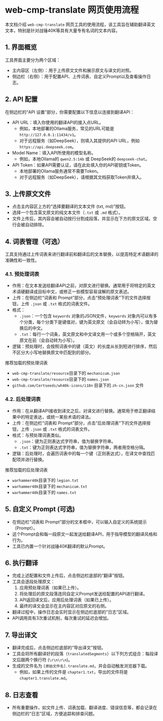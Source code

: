 # web-cmp-translate 网页使用流程

本文档介绍 `web-cmp-translate` 网页工具的使用流程，该工具旨在辅助翻译英文文本，特别是针对战锤40K等具有大量专有名词的文本内容。

## 1. 界面概览

工具界面主要分为两个区域：

* 主内容区（左侧）：用于上传原文文件和展示原文与译文的对照。
* 侧边栏（右侧）：用于配置API、上传词表、自定义Prompt以及查看操作日志。

## 2. API 配置

在侧边栏的“API 设置”部分，你需要配置以下信息以连接到翻译API：

* API URL：填入你使用的翻译API的接入点URL。
  * 例如，本地部署的Ollama服务，常见的URL可能是 `http://127.0.0.1:11434/v1`。
  * 对于远程服务（如DeepSeek），则填入其提供的API URL，例如 `https://api.deepseek.com`。
* Model Name：填入API所使用的模型名称。
  * 例如，本地Ollama的 `qwen2.5:14b` 或 DeepSeek的 `deepseek-chat`。
* API Token：如果API需要认证，请在此处填入你的API密钥或Token。
  + 本地部署的Ollama服务通常不需要Token。
  + 对于远程服务（如DeepSeek），请根据其文档获取Token并填入。

## 3. 上传原文文件

* 点击主内容区上方的“选择要翻译的文本文件 (txt, md)”按钮。
* 选择一个包含英文原文的纯文本文件（`.txt` 或 `.md` 格式）。
* 文件上传后，其内容会被自动按行分割成段落，并显示在下方的原文区域。空行会被自动排除。

## 4. 词表管理（可选）

工具支持通过上传词表来进行翻译前和翻译后的文本替换，以提高特定术语翻译的准确性和一致性。

### 4.1. 预处理词表

* 作用：在文本发送给翻译API之前，对原文进行替换。通常用于将特定的英文术语硬翻译成目标中文，或修正一些模型容易误解的原文表述。
* 上传：在侧边栏“词表和 Prompt”部分，点击“预处理词表”下的文件选择按钮，上传 `.json` 或 `.txt` 格式的词表文件。
* 格式：
  * `.json`：一个包含 `keywords` 对象的JSON文件，`keywords` 对象内可以有多个分类，每个分类下是键值对，键为英文原文（会自动转为小写），值为替换后的中文。
  * `.txt`：每行一个词条，英文原文和中文译文用一个或多个空格隔开，英文原文在前（会自动转为小写）。
* 逻辑：预处理时，会按照词表中的键（英文）的长度从长到短进行排序，然后不区分大小写地替换原文中匹配到的部分。

推荐加载的预处理词表

+ `web-cmp-translate/resource`目录下的 `mechanicum.json`
+ `web-cmp-translate/resource`目录下的 `names.json`
+ `github.com/Certseeds/wh40k-icons/i18n` 目录下的 `zh-cn.json` 文件

### 4.2. 后处理词表

* 作用：在从翻译API接收到译文之后，对译文进行替换。通常用于修正翻译结果中的特定表达，或统一某些术语的译法。
* 上传：在侧边栏“词表和 Prompt”部分，点击“后处理词表”下的文件选择按钮，上传 `.json` 或 `.txt` 格式的词表文件。
* 格式：与预处理词表类似。
  * `.json`：键为正则表达式字符串，值为替换字符串。
  * `.txt`：键为正则表达式字符串，值为替换字符串，两者用空格分隔。
* 逻辑：后处理时，会遍历词表中的每一个键（正则表达式），在译文中查找匹配项并进行替换。

推荐加载的后处理词表

+ `warhammer40k`目录下的 `legion.txt`
+ `warhammer40k`目录下的 `mechanicum.txt`
+ `warhammer40k`目录下的 `names.txt`

## 5. 自定义 Prompt (可选)

* 在侧边栏“词表和 Prompt”部分的文本框中，可以输入自定义的系统提示（Prompt）。
* 这个Prompt会和每一段原文一起发送给翻译API，用于指导模型的翻译风格和行为。
* 工具已内置一个针对战锤40K翻译的默认Prompt。

## 6. 执行翻译

* 完成上述配置和文件上传后，点击侧边栏底部的“翻译”按钮。
* 工具会逐段处理原文：
  1. 应用预处理词表（如果已上传）。
  2. 将处理后的原文段落连同自定义Prompt发送给配置的API进行翻译。
  3. API返回译文后，应用后处理词表（如果已上传）。
  4. 最终的译文会显示在主内容区对应原文的右侧。
* 翻译过程中，操作日志会实时显示在侧边栏底部的“日志”区域。
* API调用具有3次重试机制，每次重试的延迟会增加。

## 7. 导出译文

* 翻译完成后，点击侧边栏底部的“导出译文”按钮。
* 工具会将所有翻译好的段落（`translatedSegments`）以下列方式组合：每段译文后跟两个换行符 (`\r\n\r\n`)。
* 生成的文件名为 `[原始文件名].translate.md`，并会自动触发浏览器下载。
  * 例如，如果上传的文件是 `chapter1.txt`，导出的文件将是 `chapter1.translate.md`。

## 8. 日志查看

* 所有重要操作，如文件上传、词表加载、翻译进度、错误信息等，都会记录在侧边栏的“日志”区域，方便追踪和排查问题。
